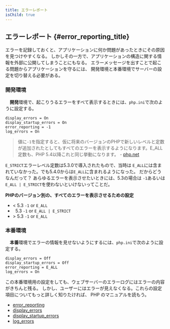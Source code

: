 ```yaml
---
title: エラーレポート
isChild: true
---
```


## エラーレポート {#error_reporting_title}

エラーを記録しておくと、アプリケーションに何か問題があったときにその原因を見つけやすくなる。
しかしその一方で、アプリケーションの構造に関する情報を外部に公開してしまうことにもなる。
エラーメッセージを出すことで起こる問題からアプリケーションを守るには、
開発環境と本番環境でサーバーの設定を切り替える必要がある。

### 開発環境

　<strong>開発</strong>環境で、起こりうるエラーをすべて表示するときには、`php.ini`で次のように設定する。

    display_errors = On
    display_startup_errors = On
    error_reporting = -1
    log_errors = On

> 値に`-1`を指定すると、仮に将来のバージョンのPHPで新しいレベルと定数が追加されたとしてもすべてのエラーを表示するようになります。E_ALL 定数も、PHP 5.4以降これと同じ挙動になります。 - [php.net](http://php.net/manual/function.error-reporting.php)

`E_STRICT`エラーレベル定数は5.3.0で導入されたもので、当時は
`E_ALL`には含まれていなかった。でも5.4.0からは`E_ALL`に含まれるようになった。
だからどうなんだって？
あらゆるエラーを表示させたいときには、5.3の場合は
`-1`あるいは`E_ALL | E_STRICT`を使わないといけないってことだ。

**PHPのバージョン別の、すべてのエラーを表示させるための設定**

* &lt; 5.3 `-1` or `E_ALL`
* &nbsp; 5.3 `-1` or `E_ALL | E_STRICT`
* &gt; 5.3 `-1` or `E_ALL`

### 本番環境

　<strong>本番</strong>環境でエラーの情報を見せないようにするには、`php.ini`で次のように設定する。

    display_errors = Off
    display_startup_errors = Off
    error_reporting = E_ALL
    log_errors = On

この本番環境用の設定をしても、ウェブサーバーのエラーログにはエラーの内容がきちんと残る。
しかし、ユーザーにはエラーが見えなくなる。これらの設定項目についてもっと詳しく知りたければ、
PHP のマニュアルを読もう。

* [error_reporting](http://php.net/manual/errorfunc.configuration.php#ini.error-reporting)
* [display_errors](http://php.net/manual/errorfunc.configuration.php#ini.display-errors)
* [display_startup_errors](http://php.net/manual/errorfunc.configuration.php#ini.display-startup-errors)
* [log_errors](http://php.net/manual/errorfunc.configuration.php#ini.log-errors)

